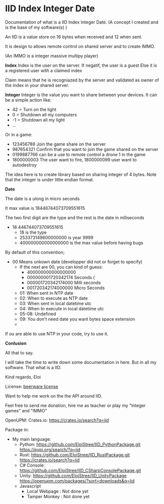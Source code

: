 # IID Index Integer Date

Documentation of what is a IID  Index Integer Date. (A concept I created and is the base of my software(s) )


An IID is a value store on 16 bytes when received and 12 when sent.

It is design to allows remote control on shared server and to create IMMO.

(An IMMO is a integer massive multipy player)

**Index**
Index is the user on the server.
If negatif, the user is a guest
Else it is a registered user with a claimed index

Claim means that he is recogniazed by the server and validated as owner of the index in your shared server.

**Integer**
Integer is the value you want to share between your devices. 
It can be a simple action like:
- 42 = Turn on the light
- 0 = Shutdown all my computers
- -1 = Shutdown all my light
- ...

Or in a game:
- 123456789 Join the game share on the server
- 987654321 Confirm that you want to join the game shared on the server
- 0199887766 can be a use to remote control a drone 1 in the game 
- 1800000003 The user want to fire,  1800000099 user want to autodestroy

The idea here is to create library based on sharing integer of 4 bytes.
Note that the integer is under little endian format.

**Date**

The date is a ulong in micro seconds

It max value is 18446744073709551615

The two first digit are the type and the rest is the date in mlliseconds
- 18 446744073709551615
  - 18 is the type
  - 253373149600000000 is year 9999
  - 400000000000000000 is the max value before having bugs
 
By default of this convention;
- 00 Means unkown date (developper did not or forget to specify)
  - If the next are 00, you can kind of guess:
    - 400000000000000000 
    - 000000001720342174 Seconds (
    - 000001720342174000 Milli seconds
    - 001720342174000000 Micro Seconds
  - 01: When sent in NTP date
  - 02: When to execute as NTP date
  - 03: When sent in local datetime utc
  - 04: When to execute in local datetime utc
  - 05-08: Undefined
  - 09: You don't need date you want bytes space extension
  - 
 If ou are able to use NTP in your code, try to use it.





**Conlusion**

All that to say.

I will take the time to write down some documentation in here.
But in all my software. That what is a IID.

Kind regards,
Eloi

License: [beerware license](https://en.wikipedia.org/wiki/Beerware)

Want to help me work on the the API around IID.

Feel free to send me donation, hire me as teacher or play my "Integer games" and "IMMO"




OpenUPM: 
Crates.io: https://crates.io/search?q=iid



Package in:
- My main language:
  - Python: https://github.com/EloiStree/IID_PythonPackage.git  https://pypi.org/search/?q=iid
  - Rust: https://github.com/EloiStree/IID_RustPackage.git  https://crates.io/search?q=iid
  - C# Console: https://github.com/EloiStree/IID_CSharpConsolePackage.git
  - Unity: https://github.com/EloiStree/IID_UnityPackage  https://openupm.com/packages/?sort=downloads&q=iid
  - Javascript
    - Local Webpage : Not done yet
    - Tamper Monkey :   Not done yet


